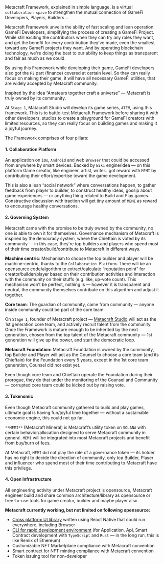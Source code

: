 Metacraft Framework, explained in simple language, is a virtual `collaboration space` to strengthen the mutual connection of GameFi Developers, Players, Builders…

Metacraft Framework unveils the ability of fast scaling and lean operation GameFi Developers, simplifying the process of creating a GameFi Project. While still exciting the contributors when they can try any roles they want, and get the benefit for every contribution they've made, even the smallest toward any GameFi projects they want. And by operating blockchain technology, we're doing the best to our ability to keep things as transparent and fair as much as we could.

By using this Framework while developing their game, GameFi developers also got the `Fi` part (finance) covered at certain level. So they can really focus on making their game, it will have all necessary GameFi utilities, that are widely accepted by Metacraft community.

Inspired by the idea “Amateurs together craft a universe” — Metacraft is truly owned by its community.

At `Stage 1`, Matacraft Studio will develop its game series, `ATEM`, using this framework. This is to battle-test Metacraft Framework before sharing it with other developers, studios to create a playground for GameFi creators with limited resources, so they can really focus on building games and making it a joyful journey.

The Framework comprises of four pillars:

#### 1. Collaboration Platform

An application on `iOs`, `Android` and web `Browser` that could be accessed from anywhere by smart devices.
Backed by `Wiki` engine/idea — on this platform Game creator, like engineer, artist, writer.. got reward with `MEMI` by contributing their effort/expertise toward the game development.

This is also a lean “social network” where conversations happen, to gather feedback from player to builder, to construct healthy ideas, gossip about game experiences — or anything thing related to Build and Play games. Constructive discussion with traction will get tiny amount of `MEMI` as reward to encourage healthy conversations.

#### 2. Governing System

Metacraft came with the promise to be truly owned by the community, no one is able to own it for themselves. Governance mechanism of Metacraft is inspired by the democracy system, where the Chieftain is voted by its community — in this case, they're top builders and players who spend most of their time creator/build/contribute to Metacraft in different ways.


**Machine centric**:
Mechanism to choose the top builder and player will be machine-centric, thanks to the `Collaboration Platform`. There will be an opensource code/algorithm to extract/calculate “reputation point” for creator/builder/player based on their contribution activities and interaction with the community on their stuffs (e.g. like, up-vote count). This mechanism won’t be perfect, nothing is — however it is transparent and neutral, the community themselves contribute on this algorithm and adjust it together.

**Core team**:
The guardian of community, came from community — anyone inside community could be part of the core team.

On `Stage 1`, founder of Metacraft project — [Metacraft Studio](https://stormgate.io/whitepaper/metacraft-studio) will act as the 1st generation core team, and actively recruit talent from the community. Once the Framework is mature enough to be inherited by the next generation, chosen from the top talent of the Metacraft community — 1st generation will give up the power, and start the democratic loop.


**Metacraft Foundation:**
Metacraft Foundation is owned by the community, top Builder and Player will act as the Counsel to choose a core team (and its Chieftain) for the Foundation every 5 years, except in the 1st core team generation, Counsel did not exist yet.

Even though core team and Chieftain operate the Foundation during their prorogue, they do that under the monitoring of the Counsel and Community — corrupted core team could be kicked out by raising vote.

#### 3. Tokenomic

Even though Metacraft community gathered to build and play games, ultimate goal is having fun/joyful time together — without a sustainable economic engine, this could not go far.

`**MEMI**` (Metacraft Mineral) is Metacraft’s utility token on `SOLANA` with certain behavior/allocation designed to serve Metacraft community in general. `MEMI` will be integrated into most Metacraft projects and benefit from buy/burn of fees.

At Metacraft, `MEMI` did not play the role of a governance token — its holder has no right to decide the direction of community, only top Builder, Player and influencer who spend most of their time contributing to Metacraft have this privilege.

#### 4. Open Infrastructure

All engineering activity under Metacraft project is opensource, Metacraft engineer build and share common architecture/library as opensource or free-to-use tools for game creator, builder and maybe player also.

**Metacraft currently working, but not limited on following opensource:**

- [Cross platform UI library](https://github.com/cocrafts/metacraft-ui) written using React Native that could run everywhere, including Browser
- [CLI for rapid development environment](https://github.com/cocrafts/metacraft-cli) (for Application, Api, Smart Contract development with `TypeScript` and `Rust` — in the long run, this is like Remix of Ethereum)
- Customizable NFT Marketplace compliance with Metacraft convention
- Smart contract for NFT minting compliance with Metacraft convention
- Token issuing tool for non-developer
